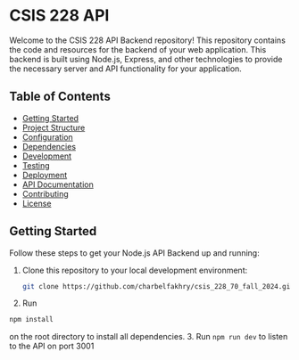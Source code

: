 # CSIS 228 API

Welcome to the CSIS 228 API Backend repository! This repository contains the code and resources for the backend of your web application. This backend is built using Node.js, Express, and other technologies to provide the necessary server and API functionality for your application.

## Table of Contents

- [Getting Started](#getting-started)
- [Project Structure](#project-structure)
- [Configuration](#configuration)
- [Dependencies](#dependencies)
- [Development](#development)
- [Testing](#testing)
- [Deployment](#deployment)
- [API Documentation](#api-documentation)
- [Contributing](#contributing)
- [License](#license)

## Getting Started

Follow these steps to get your Node.js API Backend up and running:

1. Clone this repository to your local development environment:

   ```bash
   git clone https://github.com/charbelfakhry/csis_228_70_fall_2024.git
   ```

2. Run 

```bash 
npm install 
``` 
on the root directory to install all dependencies.
3. Run ```npm run dev``` to listen to the API on port 3001
